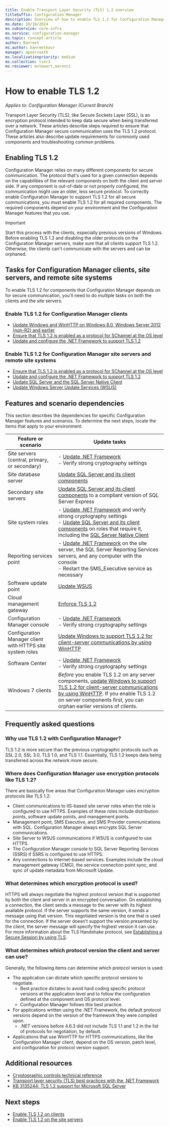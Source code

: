 ```yaml
---
title: Enable Transport Layer Security (TLS) 1.2 overview
titleSuffix: Configuration Manager
description: Overview of how to enable TLS 1.2 for Configuration Manager.
ms.date: 10/18/2024
ms.subservice: core-infra
ms.service: configuration-manager
ms.topic: concept-article
author: Banreet
ms.author: banreetkaur
manager: apoorvseth
ms.localizationpriority: medium
ms.collection: tier3
ms.reviewer: mstewart,aaroncz 
---
```


# How to enable TLS 1.2

*Applies to: Configuration Manager (Current Branch)*

Transport Layer Security (TLS), like Secure Sockets Layer (SSL), is an encryption protocol intended to keep data secure when being transferred over a network. These articles describe steps required to ensure that Configuration Manager secure communication uses the TLS 1.2 protocol. These articles also describe update requirements for commonly used components and troubleshooting common problems.

## Enabling TLS 1.2

Configuration Manager relies on many different components for secure communication. The protocol that's used for a given connection depends on the capabilities of  the relevant components on both the client and server side. If any component is out-of-date or not properly configured, the communication might use an older, less secure protocol. To correctly enable Configuration Manager to support TLS 1.2 for all secure communications, you must enable TLS 1.2 for all required components. The required components depend on your environment and the Configuration Manager features that you use.

> [!IMPORTANT]
> Start this process with the clients, especially previous versions of Windows. Before enabling TLS 1.2 and disabling the older protocols on the Configuration Manager servers, make sure that all clients support TLS 1.2. Otherwise, the clients can't communicate with the servers and can be orphaned.


## Tasks for Configuration Manager clients, site servers, and remote site systems

To enable TLS 1.2 for components that Configuration Manager depends on for secure communication, you'll need to do multiple tasks on both the clients and the site servers.

### Enable TLS 1.2 for Configuration Manager clients

- [Update Windows and WinHTTP on Windows 8.0, Windows Server 2012 (non-R2) and earlier](enable-tls-1-2-client.md#bkmk_winhttp)
- [Ensure that TLS 1.2 is enabled as a protocol for SChannel at the OS level](enable-tls-1-2-client.md#bkmk_protocol)
- [Update and configure the .NET Framework to support TLS 1.2](enable-tls-1-2-client.md#bkmk_net)


### Enable TLS 1.2 for Configuration Manager site servers and remote site systems

- [Ensure that TLS 1.2 is enabled as a protocol for SChannel at the OS level](enable-tls-1-2-server.md#bkmk_protocol)
- [Update and configure the .NET Framework to support TLS 1.2](enable-tls-1-2-server.md#bkmk_net)
- [Update SQL Server and the SQL Server Native Client](enable-tls-1-2-server.md#bkmk_sql)
- [Update Windows Server Update Services (WSUS)](enable-tls-1-2-server.md#bkmk_wsus)


## Features and scenario dependencies

This section describes the dependencies for specific Configuration Manager features and scenarios. To determine the next steps, locate the items that apply to your environment.

|Feature or scenario|Update tasks|
|--- |--- |
|Site servers (central, primary, or secondary)| - [Update .NET Framework](enable-tls-1-2-server.md#bkmk_net)<br/> - Verify strong cryptography settings|
|Site database server|[Update SQL Server and its client components](enable-tls-1-2-server.md#bkmk_sql)|
|Secondary site servers|[Update SQL Server and its client components](enable-tls-1-2-server.md#bkmk_sql) to a compliant version of SQL Server Express|
|Site system roles| - [Update .NET Framework](enable-tls-1-2-server.md#bkmk_net) and verify strong cryptography settings <br/> - [Update SQL Server and its client components](enable-tls-1-2-server.md#bkmk_sql) on roles that require it, including the [SQL Server Native Client](enable-tls-1-2-server.md#bkmk_sql-client)|
|Reporting services point|- [Update .NET Framework](enable-tls-1-2-server.md#bkmk_net) on the site server, the SQL Server Reporting Services servers, and any computer with the console<br/> - Restart the SMS_Executive service as necessary|
|Software update point|[Update WSUS](enable-tls-1-2-server.md#bkmk_wsus)|
|Cloud management gateway|[Enforce TLS 1.2](../../clients/manage/cmg/security-and-privacy-for-cloud-management-gateway.md#enforce-tls-12)|
|Configuration Manager console| - [Update .NET Framework](enable-tls-1-2-client.md#bkmk_net)<br/> - Verify strong cryptography settings|
|Configuration Manager client with HTTPS site system roles|[Update Windows to support TLS 1.2 for client-server communications by using WinHTTP](enable-tls-1-2-client.md#bkmk_winhttp)|
|Software Center| - [Update .NET Framework](enable-tls-1-2-client.md#bkmk_net)<br/> - Verify strong cryptography settings|
|Windows 7 clients| *Before* you enable TLS 1.2 on any server components, [update Windows to support TLS 1.2 for client-server communications by using WinHTTP](enable-tls-1-2-client.md#bkmk_winhttp). If you enable TLS 1.2 on server components first, you can orphan earlier versions of clients.|

## Frequently asked questions

### Why use TLS 1.2 with Configuration Manager?

TLS 1.2 is more secure than the previous cryptographic protocols such as SSL 2.0, SSL 3.0, TLS 1.0, and TLS 1.1. Essentially, TLS 1.2 keeps data being transferred across the network more secure.

### Where does Configuration Manager use encryption protocols like TLS 1.2?

There are basically five areas that Configuration Manager uses encryption protocols like TLS 1.2:

- Client communications to IIS-based site server roles when the role is configured to use HTTPS. Examples of these roles include distribution points, software update points, and management points.
- Management point, SMS Executive, and SMS Provider communications with SQL. Configuration Manager always encrypts SQL Server communications.
- Site Server to WSUS communications if WSUS is configured to use HTTPS.
- The Configuration Manager console to SQL Server Reporting Services (SSRS) if SSRS is configured to use HTTPS.
- Any connections to internet-based services. Examples include the cloud management gateway (CMG), the service connection point sync, and sync of update metadata from Microsoft Update.

### What determines which encryption protocol is used?

HTTPS will always negotiate the highest protocol version that is supported by both the client and server in an encrypted conversation. On establishing a connection, the client sends a message to the server with its highest available protocol. If the server supports the same version, it sends a message using that version. This negotiated version is the one that is used for the connection. If the server doesn't support the version presented by the client, the server message will specify the highest version it can use. For more information about the TLS Handshake protocol, see [Establishing a Secure Session by using TLS](/windows/win32/secauthn/tls-handshake-protocol#establishing-a-secure-session-by-using-tls).

### What determines which protocol version the client and server can use?

Generally, the following items can determine which protocol version is used:

- The application can dictate which specific protocol versions to negotiate.
  - Best practice dictates to avoid hard coding specific protocol versions at the application level and to follow the configuration defined at the component and OS protocol level.
  - Configuration Manager follows this best practice.
- For applications written using the .NET Framework, the default protocol versions depend on the version of the framework they were compiled upon.  
  - .NET versions before 4.6.3 did not include TLS 1.1 and 1.2 in the list of protocols for negotiation, by default.
- Applications that use WinHTTP for HTTPS communications, like the Configuration Manager client, depend on the OS version, patch level, and configuration for protocol version support.


## Additional resources

- [Cryptographic controls technical reference](cryptographic-controls-technical-reference.md)
- [Transport layer security (TLS) best practices with the .NET Framework](/dotnet/framework/network-programming/tls#configuring-security-via-the-windows-registry)
- [KB 3135244: TLS 1.2 support for Microsoft SQL Server](https://support.microsoft.com/topic/kb3135244-tls-1-2-support-for-microsoft-sql-server-e4472ef8-90a9-13c1-e4d8-44aad198cdbe)

## Next steps

- [Enable TLS 1.2 on clients](enable-tls-1-2-client.md)
- [Enable TLS 1.2 on the site servers](enable-tls-1-2-server.md)
